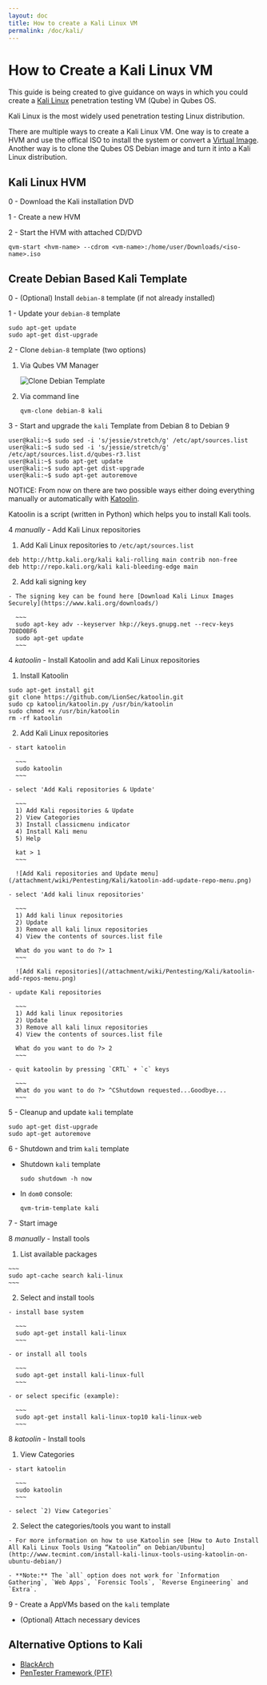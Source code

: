 ```yaml
---
layout: doc
title: How to create a Kali Linux VM
permalink: /doc/kali/
---
```


How to Create a Kali Linux VM
=============================

This guide is being created to give guidance on ways in which you could create a [Kali Linux](https://www.kali.org/) penetration testing VM (Qube) in Qubes OS.

Kali Linux is the most widely used penetration testing Linux distribution.

There are multiple ways to create a Kali Linux VM. One way is to create a HVM and use the offical ISO to install the system or convert a [Virtual Image](https://www.offensive-security.com/kali-linux-vmware-virtualbox-image-download/). Another way is to clone the Qubes OS Debian image and turn it into a Kali Linux distribution.

Kali Linux HVM
--------------

0 - Download the Kali installation DVD

1 - Create a new HVM

2 - Start the HVM with attached CD/DVD

~~~
qvm-start <hvm-name> --cdrom <vm-name>:/home/user/Downloads/<iso-name>.iso
~~~

Create Debian Based Kali Template
---------------------------------

0 - (Optional) Install `debian-8` template (if not already installed)

1 - Update your `debian-8` template

~~~
sudo apt-get update
sudo apt-get dist-upgrade
~~~

2 - Clone `debian-8` template (two options)

 1. Via Qubes VM Manager

    ![Clone Debian Template](/attachment/wiki/Pentesting/Kali/clone-kali.png)

 2. Via command line

    ~~~
    qvm-clone debian-8 kali
    ~~~

3 - Start and upgrade the `kali` Template from Debian 8 to Debian 9

~~~
user@kali:~$ sudo sed -i 's/jessie/stretch/g' /etc/apt/sources.list
user@kali:~$ sudo sed -i 's/jessie/stretch/g' /etc/apt/sources.list.d/qubes-r3.list
user@kali:~$ sudo apt-get update
user@kali:~$ sudo apt-get dist-upgrade
user@kali:~$ sudo apt-get autoremove
~~~

NOTICE: From now on there are two possible ways either doing everything manually or automatically with [Katoolin](https://github.com/LionSec/katoolin).

Katoolin is a script (written in Python) which helps you to install Kali tools.

4 *manually* - Add Kali Linux repositories

  1. Add Kali Linux repositories to `/etc/apt/sources.list`

  ~~~
  deb http://http.kali.org/kali kali-rolling main contrib non-free
  deb http://repo.kali.org/kali kali-bleeding-edge main
  ~~~

  2. Add kali signing key

    - The signing key can be found here [Download Kali Linux Images Securely](https://www.kali.org/downloads/)

      ~~~
      sudo apt-key adv --keyserver hkp://keys.gnupg.net --recv-keys 7D8D0BF6
      sudo apt-get update
      ~~~



4 *katoolin* - Install Katoolin and add Kali Linux repositories

  1. Install Katoolin

  ~~~
  sudo apt-get install git
  git clone https://github.com/LionSec/katoolin.git
  sudo cp katoolin/katoolin.py /usr/bin/katoolin
  sudo chmod +x /usr/bin/katoolin
  rm -rf katoolin
  ~~~

  2. Add Kali Linux repositories

    - start katoolin

      ~~~
      sudo katoolin
      ~~~

    - select 'Add Kali repositories & Update'

      ~~~
      1) Add Kali repositories & Update
      2) View Categories
      3) Install classicmenu indicator
      4) Install Kali menu
      5) Help

      kat > 1
      ~~~

      ![Add Kali repositories and Update menu](/attachment/wiki/Pentesting/Kali/katoolin-add-update-repo-menu.png)

    - select 'Add kali linux repositories'

      ~~~
      1) Add kali linux repositories
      2) Update
      3) Remove all kali linux repositories
      4) View the contents of sources.list file

      What do you want to do ?> 1
      ~~~

      ![Add Kali repositories](/attachment/wiki/Pentesting/Kali/katoolin-add-repos-menu.png)

    - update Kali repositories

      ~~~
      1) Add kali linux repositories
      2) Update
      3) Remove all kali linux repositories
      4) View the contents of sources.list file

      What do you want to do ?> 2
      ~~~

    - quit katoolin by pressing `CRTL` + `c` keys

      ~~~
      What do you want to do ?> ^CShutdown requested...Goodbye...
      ~~~

5 - Cleanup and update `kali` template

~~~
sudo apt-get dist-upgrade
sudo apt-get autoremove
~~~


6 - Shutdown and trim `kali` template

  - Shutdown `kali` template

    ~~~
    sudo shutdown -h now
    ~~~

  - In `dom0` console:

    ~~~
    qvm-trim-template kali
    ~~~

7 - Start image

8 *manually* - Install tools

  1. List available packages

    ~~~
    sudo apt-cache search kali-linux
    ~~~

  2. Select and install tools

    - install base system

      ~~~
      sudo apt-get install kali-linux
      ~~~

    - or install all tools

      ~~~
      sudo apt-get install kali-linux-full
      ~~~

    - or select specific (example):

      ~~~
      sudo apt-get install kali-linux-top10 kali-linux-web
      ~~~

8 *katoolin* - Install tools

  1. View Categories

    - start katoolin

      ~~~
      sudo katoolin
      ~~~

    - select `2) View Categories`

  2. Select the categories/tools you want to install

    - For more information on how to use Katoolin see [How to Auto Install All Kali Linux Tools Using “Katoolin” on Debian/Ubuntu](http://www.tecmint.com/install-kali-linux-tools-using-katoolin-on-ubuntu-debian/)

    - **Note:** The `all` option does not work for `Information Gathering`, `Web Apps`, `Forensic Tools`, `Reverse Engineering` and `Extra`.

9 - Create a AppVMs based on the `kali` template

  - (Optional) Attach necessary devices


Alternative Options to Kali
---------------------------

- [BlackArch](/doc/blackarch/)
- [PenTester Framework (PTF)](/doc/ptf/)
